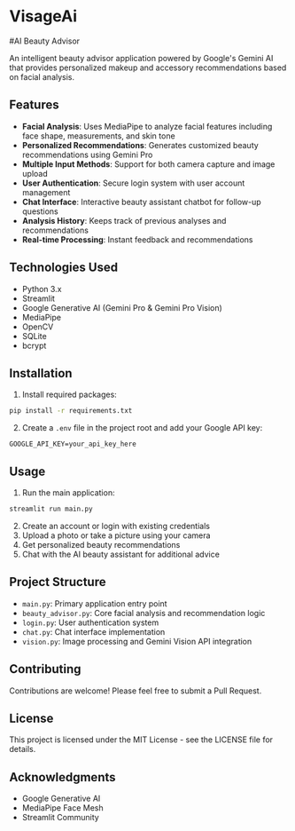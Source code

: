 # VisageAi


#AI Beauty Advisor

An intelligent beauty advisor application powered by Google's Gemini AI that provides personalized makeup and accessory recommendations based on facial analysis.

## Features

- **Facial Analysis**: Uses MediaPipe to analyze facial features including face shape, measurements, and skin tone
- **Personalized Recommendations**: Generates customized beauty recommendations using Gemini Pro
- **Multiple Input Methods**: Support for both camera capture and image upload
- **User Authentication**: Secure login system with user account management
- **Chat Interface**: Interactive beauty assistant chatbot for follow-up questions
- **Analysis History**: Keeps track of previous analyses and recommendations
- **Real-time Processing**: Instant feedback and recommendations

## Technologies Used

- Python 3.x
- Streamlit
- Google Generative AI (Gemini Pro & Gemini Pro Vision)
- MediaPipe
- OpenCV
- SQLite
- bcrypt

## Installation

1. Install required packages:
```bash
pip install -r requirements.txt
```

2. Create a `.env` file in the project root and add your Google API key:
```
GOOGLE_API_KEY=your_api_key_here
```

## Usage

1. Run the main application:
```bash
streamlit run main.py
```

2. Create an account or login with existing credentials
3. Upload a photo or take a picture using your camera
4. Get personalized beauty recommendations
5. Chat with the AI beauty assistant for additional advice

## Project Structure

- `main.py`: Primary application entry point
- `beauty_advisor.py`: Core facial analysis and recommendation logic
- `login.py`: User authentication system
- `chat.py`: Chat interface implementation
- `vision.py`: Image processing and Gemini Vision API integration

## Contributing

Contributions are welcome! Please feel free to submit a Pull Request.

## License

This project is licensed under the MIT License - see the LICENSE file for details.

## Acknowledgments

- Google Generative AI
- MediaPipe Face Mesh
- Streamlit Community
